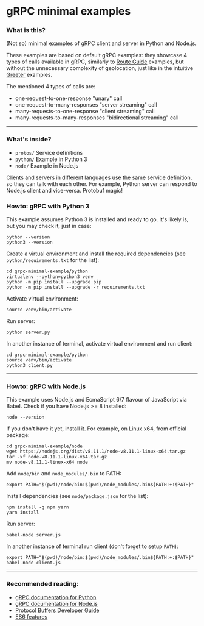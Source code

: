 # gRPC minimal examples


### What is this?

(Not so) minimal examples of gRPC client and server in Python and Node.js.

These examples are based on default gRPC examples: they showcase 4 types of calls 
available in gRPC, similarly to 
[Route Guide](https://grpc.io/docs/tutorials/basic/python.html) examples, 
but without the unnecessary complexity of geolocation, just like in the 
intuitive [Greeter](https://grpc.io/docs/quickstart/python.html) examples. 

The mentioned 4 types of calls are:

 - one-request-to-one-response "unary" call
 - one-request-to-many-responses "server streaming" call
 - many-requests-to-one-response "client streaming" call
 - many-requests-to-many-responses "bidirectional streaming" call

---

### What's inside?

 - `protos/`     Service definitions
 - `python/`     Example in Python 3
 - `node/`       Example in Node.js

Clients and servers in different languages use the same service definition,
so they can talk with each other. For example, Python server can respond 
to Node.js client and vice-versa. Protobuf magic!


### Howto: gRPC with Python 3

This example assumes Python 3 is installed and ready to go. It's likely is, 
but you may check it, just in case:

```
python --version
python3 --version
```

Create a virtual environment and install the required dependencies 
(see `python/requirements.txt` for the list):

```
cd grpc-minimal-example/python
virtualenv --python=python3 venv
python -m pip install --upgrade pip
python -m pip install --upgrade -r requirements.txt
```

Activate virtual environment:

```
source venv/bin/activate
```

Run server:

```
python server.py
```

In another instance of terminal, activate virtual environment and run client:

```
cd grpc-minimal-example/python
source venv/bin/activate
python3 client.py
```
---


### Howto: gRPC with Node.js

This example uses Node.js and EcmaScript 6/7 flavour of JavaScript via Babel.
Check if you have Node.js >= 8 installed:

```
node --version
```

If you don't have it yet, install it. For example, on Linux x64, from official 
package:

```
cd grpc-minimal-example/node
wget https://nodejs.org/dist/v8.11.1/node-v8.11.1-linux-x64.tar.gz
tar -xf node-v8.11.1-linux-x64.tar.gz
mv node-v8.11.1-linux-x64 node
```

Add `node/bin` and `node_modules/.bin` to PATH:

```
export PATH="$(pwd)/node/bin:$(pwd)/node_modules/.bin${PATH:+:$PATH}"
```

Install dependencies (see `node/package.json` for the list):

```
npm install -g npm yarn
yarn install
```

Run server:

```
babel-node server.js
```

In another instance of terminal run client (don't forget to setup `PATH`):

```
export PATH="$(pwd)/node/bin:$(pwd)/node_modules/.bin${PATH:+:$PATH}"
babel-node client.js
```
---

### Recommended reading:

 - [gRPC documentation for Python](https://grpc.io/docs/tutorials/basic/python.html)
 - [gRPC documentation for Node.js](https://grpc.io/docs/tutorials/basic/node.html) 
 - [Protocol Buffers Developer Guide](https://developers.google.com/protocol-buffers/docs/overview)
 - [ES6 features](http://es6-features.org)
